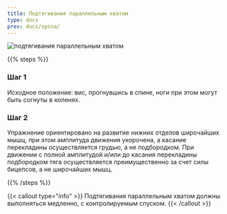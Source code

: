 ```yaml
---
title: Подтягивания параллельным хватом
type: docs
prev: docs/spina/
---
```

![подтягивания параллельным хватом](https://github.com/user-attachments/assets/0e1d1f03-4da3-43bc-9125-1575791d3c8a)



{{% steps %}}

### Шаг 1
Исходное положение: вис, прогнувшись в спине, ноги при этом могут быть согнуты в коленях.

### Шаг 2
Упражнение ориентировано на развитие нижних отделов широчайших мышц, при этом амплитуда движения укорочена, а касание перекладины осуществляется грудью, а не подбородком. При движении с полной амплитудой и/или до касания перекладины подбородком тяга осуществляется преимущественно за счет силы бицепсов, а не широчайших мышц.


{{% /steps %}}

{{< callout type="info" >}}
Подтягивания параллельным хватом должны выполняться медленно, с контролируемым спуском.
{{< /callout >}}
